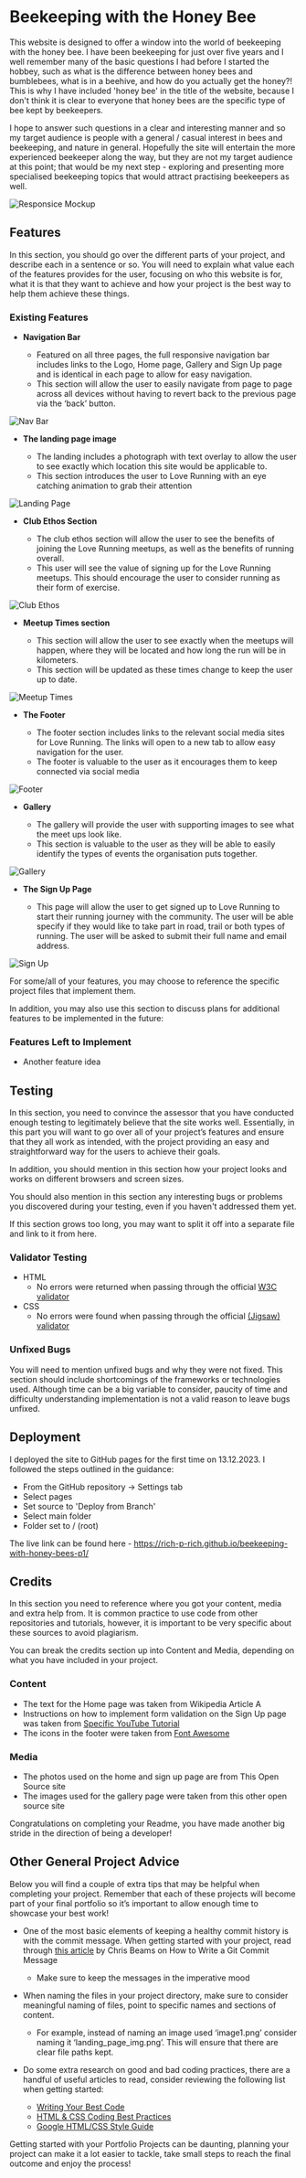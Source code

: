 # Beekeeping with the Honey Bee

This website is designed to offer a window into the world of beekeeping
with the honey bee. I have been beekeeping for just over five years and I well remember many of the basic questions I had before I started the hobbey, such as what is the difference between honey bees and bumblebees, what is in a beehive, and how do you actually get the honey?! This is why I have included 'honey bee' in the title of the website, because I don't think it is clear to everyone that honey bees are the specific type of bee kept by beekeepers.

I hope to answer such questions in a clear and interesting manner and so my target audience is people with a general / casual interest in bees and beekeeping, and nature in general. Hopefully the site will entertain the more experienced beekeeper along the way, but they are not my target audience at this point; that would be my next step - exploring and presenting more specialised beekeeping topics that would attract practising beekeepers as well.

![Responsice Mockup](https://github.com/lucyrush/readme-template/blob/master/media/love_running_mockup.png)

## Features

In this section, you should go over the different parts of your project, and describe each in a sentence or so. You will need to explain what value each of the features provides for the user, focusing on who this website is for, what it is that they want to achieve and how your project is the best way to help them achieve these things.

### Existing Features

- **Navigation Bar**

  - Featured on all three pages, the full responsive navigation bar includes links to the Logo, Home page, Gallery and Sign Up page and is identical in each page to allow for easy navigation.
  - This section will allow the user to easily navigate from page to page across all devices without having to revert back to the previous page via the ‘back’ button.

![Nav Bar](https://github.com/lucyrush/readme-template/blob/master/media/love_running_nav.png)

- **The landing page image**

  - The landing includes a photograph with text overlay to allow the user to see exactly which location this site would be applicable to.
  - This section introduces the user to Love Running with an eye catching animation to grab their attention

![Landing Page](https://github.com/lucyrush/readme-template/blob/master/media/love_running_landing.png)

- **Club Ethos Section**

  - The club ethos section will allow the user to see the benefits of joining the Love Running meetups, as well as the benefits of running overall.
  - This user will see the value of signing up for the Love Running meetups. This should encourage the user to consider running as their form of exercise.

![Club Ethos](https://github.com/lucyrush/readme-template/blob/master/media/love_running_ethos.png)

- **Meetup Times section**

  - This section will allow the user to see exactly when the meetups will happen, where they will be located and how long the run will be in kilometers.
  - This section will be updated as these times change to keep the user up to date.

![Meetup Times](https://github.com/lucyrush/readme-template/blob/master/media/love_running_times.png)

- **The Footer**

  - The footer section includes links to the relevant social media sites for Love Running. The links will open to a new tab to allow easy navigation for the user.
  - The footer is valuable to the user as it encourages them to keep connected via social media

![Footer](https://github.com/lucyrush/readme-template/blob/master/media/love_running_footer.png)

- **Gallery**

  - The gallery will provide the user with supporting images to see what the meet ups look like.
  - This section is valuable to the user as they will be able to easily identify the types of events the organisation puts together.

![Gallery](https://github.com/lucyrush/readme-template/blob/master/media/love_running_gallery.png)

- **The Sign Up Page**

  - This page will allow the user to get signed up to Love Running to start their running journey with the community. The user will be able specify if they would like to take part in road, trail or both types of running. The user will be asked to submit their full name and email address.

![Sign Up](https://github.com/lucyrush/readme-template/blob/master/media/love_running_signup.png)

For some/all of your features, you may choose to reference the specific project files that implement them.

In addition, you may also use this section to discuss plans for additional features to be implemented in the future:

### Features Left to Implement

- Another feature idea

## Testing

In this section, you need to convince the assessor that you have conducted enough testing to legitimately believe that the site works well. Essentially, in this part you will want to go over all of your project’s features and ensure that they all work as intended, with the project providing an easy and straightforward way for the users to achieve their goals.

In addition, you should mention in this section how your project looks and works on different browsers and screen sizes.

You should also mention in this section any interesting bugs or problems you discovered during your testing, even if you haven't addressed them yet.

If this section grows too long, you may want to split it off into a separate file and link to it from here.

### Validator Testing

- HTML
  - No errors were returned when passing through the official [W3C validator](https://validator.w3.org/nu/?doc=https%3A%2F%2Fcode-institute-org.github.io%2Flove-running-2.0%2Findex.html)
- CSS
  - No errors were found when passing through the official [(Jigsaw) validator](https://jigsaw.w3.org/css-validator/validator?uri=https%3A%2F%2Fvalidator.w3.org%2Fnu%2F%3Fdoc%3Dhttps%253A%252F%252Fcode-institute-org.github.io%252Flove-running-2.0%252Findex.html&profile=css3svg&usermedium=all&warning=1&vextwarning=&lang=en#css)

### Unfixed Bugs

You will need to mention unfixed bugs and why they were not fixed. This section should include shortcomings of the frameworks or technologies used. Although time can be a big variable to consider, paucity of time and difficulty understanding implementation is not a valid reason to leave bugs unfixed.

## Deployment

I deployed the site to GitHub pages for the first time on 13.12.2023. I followed the steps outlined in the guidance: 
  - From the GitHub repository -> Settings tab
  - Select pages 
  - Set source to 'Deploy from Branch'
  - Select main folder 
  - Folder set to / (root)
 
The live link can be found here - <https://rich-p-rich.github.io/beekeeping-with-honey-bees-p1/>
 

## Credits

In this section you need to reference where you got your content, media and extra help from. It is common practice to use code from other repositories and tutorials, however, it is important to be very specific about these sources to avoid plagiarism.

You can break the credits section up into Content and Media, depending on what you have included in your project.

### Content

- The text for the Home page was taken from Wikipedia Article A
- Instructions on how to implement form validation on the Sign Up page was taken from [Specific YouTube Tutorial](https://www.youtube.com/)
- The icons in the footer were taken from [Font Awesome](https://fontawesome.com/)

### Media

- The photos used on the home and sign up page are from This Open Source site
- The images used for the gallery page were taken from this other open source site

Congratulations on completing your Readme, you have made another big stride in the direction of being a developer!

## Other General Project Advice

Below you will find a couple of extra tips that may be helpful when completing your project. Remember that each of these projects will become part of your final portfolio so it’s important to allow enough time to showcase your best work!

- One of the most basic elements of keeping a healthy commit history is with the commit message. When getting started with your project, read through [this article](https://chris.beams.io/posts/git-commit/) by Chris Beams on How to Write a Git Commit Message

  - Make sure to keep the messages in the imperative mood

- When naming the files in your project directory, make sure to consider meaningful naming of files, point to specific names and sections of content.

  - For example, instead of naming an image used ‘image1.png’ consider naming it ‘landing_page_img.png’. This will ensure that there are clear file paths kept.

- Do some extra research on good and bad coding practices, there are a handful of useful articles to read, consider reviewing the following list when getting started:
  - [Writing Your Best Code](https://learn.shayhowe.com/html-css/writing-your-best-code/)
  - [HTML & CSS Coding Best Practices](https://medium.com/@inceptiondj.info/html-css-coding-best-practice-fadb9870a00f)
  - [Google HTML/CSS Style Guide](https://google.github.io/styleguide/htmlcssguide.html#General)

Getting started with your Portfolio Projects can be daunting, planning your project can make it a lot easier to tackle, take small steps to reach the final outcome and enjoy the process!
